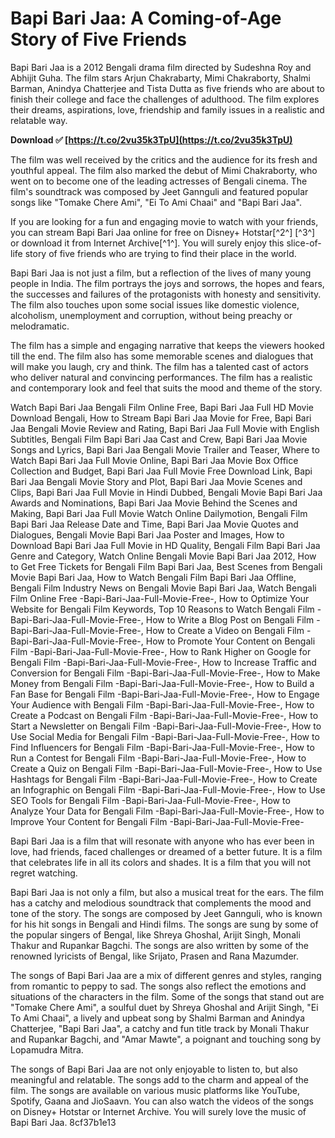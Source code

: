 
 
# Bapi Bari Jaa: A Coming-of-Age Story of Five Friends
 
Bapi Bari Jaa is a 2012 Bengali drama film directed by Sudeshna Roy and Abhijit Guha. The film stars Arjun Chakrabarty, Mimi Chakraborty, Shalmi Barman, Anindya Chatterjee and Tista Dutta as five friends who are about to finish their college and face the challenges of adulthood. The film explores their dreams, aspirations, love, friendship and family issues in a realistic and relatable way.
 
**Download ✅ [https://t.co/2vu35k3TpU](https://t.co/2vu35k3TpU)**


 
The film was well received by the critics and the audience for its fresh and youthful appeal. The film also marked the debut of Mimi Chakraborty, who went on to become one of the leading actresses of Bengali cinema. The film's soundtrack was composed by Jeet Gannguli and featured popular songs like "Tomake Chere Ami", "Ei To Ami Chaai" and "Bapi Bari Jaa".
 
If you are looking for a fun and engaging movie to watch with your friends, you can stream Bapi Bari Jaa online for free on Disney+ Hotstar[^2^] [^3^] or download it from Internet Archive[^1^]. You will surely enjoy this slice-of-life story of five friends who are trying to find their place in the world.

Bapi Bari Jaa is not just a film, but a reflection of the lives of many young people in India. The film portrays the joys and sorrows, the hopes and fears, the successes and failures of the protagonists with honesty and sensitivity. The film also touches upon some social issues like domestic violence, alcoholism, unemployment and corruption, without being preachy or melodramatic.
 
The film has a simple and engaging narrative that keeps the viewers hooked till the end. The film also has some memorable scenes and dialogues that will make you laugh, cry and think. The film has a talented cast of actors who deliver natural and convincing performances. The film has a realistic and contemporary look and feel that suits the mood and theme of the story.
 
Watch Bapi Bari Jaa Bengali Film Online Free,  Bapi Bari Jaa Full HD Movie Download Bengali,  How to Stream Bapi Bari Jaa Movie for Free,  Bapi Bari Jaa Bengali Movie Review and Rating,  Bapi Bari Jaa Full Movie with English Subtitles,  Bengali Film Bapi Bari Jaa Cast and Crew,  Bapi Bari Jaa Movie Songs and Lyrics,  Bapi Bari Jaa Bengali Movie Trailer and Teaser,  Where to Watch Bapi Bari Jaa Full Movie Online,  Bapi Bari Jaa Movie Box Office Collection and Budget,  Bapi Bari Jaa Full Movie Free Download Link,  Bapi Bari Jaa Bengali Movie Story and Plot,  Bapi Bari Jaa Movie Scenes and Clips,  Bapi Bari Jaa Full Movie in Hindi Dubbed,  Bengali Movie Bapi Bari Jaa Awards and Nominations,  Bapi Bari Jaa Movie Behind the Scenes and Making,  Bapi Bari Jaa Full Movie Watch Online Dailymotion,  Bengali Film Bapi Bari Jaa Release Date and Time,  Bapi Bari Jaa Movie Quotes and Dialogues,  Bengali Movie Bapi Bari Jaa Poster and Images,  How to Download Bapi Bari Jaa Full Movie in HD Quality,  Bengali Film Bapi Bari Jaa Genre and Category,  Watch Online Bengali Movie Bapi Bari Jaa 2012,  How to Get Free Tickets for Bengali Film Bapi Bari Jaa,  Best Scenes from Bengali Movie Bapi Bari Jaa,  How to Watch Bengali Film Bapi Bari Jaa Offline,  Bengali Film Industry News on Bengali Movie Bapi Bari Jaa,  Watch Bengali Film Online Free -Bapi-Bari-Jaa-Full-Movie-Free-,  How to Optimize Your Website for Bengali Film Keywords,  Top 10 Reasons to Watch Bengali Film -Bapi-Bari-Jaa-Full-Movie-Free-,  How to Write a Blog Post on Bengali Film -Bapi-Bari-Jaa-Full-Movie-Free-,  How to Create a Video on Bengali Film -Bapi-Bari-Jaa-Full-Movie-Free-,  How to Promote Your Content on Bengali Film -Bapi-Bari-Jaa-Full-Movie-Free-,  How to Rank Higher on Google for Bengali Film -Bapi-Bari-Jaa-Full-Movie-Free-,  How to Increase Traffic and Conversion for Bengali Film -Bapi-Bari-Jaa-Full-Movie-Free-,  How to Make Money from Bengali Film -Bapi-Bari-Jaa-Full-Movie-Free-,  How to Build a Fan Base for Bengali Film -Bapi-Bari-Jaa-Full-Movie-Free-,  How to Engage Your Audience with Bengali Film -Bapi-Bari-Jaa-Full-Movie-Free-,  How to Create a Podcast on Bengali Film -Bapi-Bari-Jaa-Full-Movie-Free-,  How to Start a Newsletter on Bengali Film -Bapi-Bari-Jaa-Full-Movie-Free-,  How to Use Social Media for Bengali Film -Bapi-Bari-Jaa-Full-Movie-Free-,  How to Find Influencers for Bengali Film -Bapi-Bari-Jaa-Full-Movie-Free-,  How to Run a Contest for Bengali Film -Bapi-Bari-Jaa-Full-Movie-Free-,  How to Create a Quiz on Bengali Film -Bapi-Bari-Jaa-Full-Movie-Free-,  How to Use Hashtags for Bengali Film -Bapi-Bari-Jaa-Full-Movie-Free-,  How to Create an Infographic on Bengali Film -Bapi-Bari-Jaa-Full-Movie-Free-,  How to Use SEO Tools for Bengali Film -Bapi-Bari-Jaa-Full-Movie-Free-,  How to Analyze Your Data for Bengali Film -Bapi-Bari-Jaa-Full-Movie-Free-,  How to Improve Your Content for Bengali Film -Bapi-Bari-Jaa-Full-Movie-Free-
 
Bapi Bari Jaa is a film that will resonate with anyone who has ever been in love, had friends, faced challenges or dreamed of a better future. It is a film that celebrates life in all its colors and shades. It is a film that you will not regret watching.

Bapi Bari Jaa is not only a film, but also a musical treat for the ears. The film has a catchy and melodious soundtrack that complements the mood and tone of the story. The songs are composed by Jeet Gannguli, who is known for his hit songs in Bengali and Hindi films. The songs are sung by some of the popular singers of Bengal, like Shreya Ghoshal, Arijit Singh, Monali Thakur and Rupankar Bagchi. The songs are also written by some of the renowned lyricists of Bengal, like Srijato, Prasen and Rana Mazumder.
 
The songs of Bapi Bari Jaa are a mix of different genres and styles, ranging from romantic to peppy to sad. The songs also reflect the emotions and situations of the characters in the film. Some of the songs that stand out are "Tomake Chere Ami", a soulful duet by Shreya Ghoshal and Arijit Singh, "Ei To Ami Chaai", a lively and upbeat song by Shalmi Barman and Anindya Chatterjee, "Bapi Bari Jaa", a catchy and fun title track by Monali Thakur and Rupankar Bagchi, and "Amar Mawte", a poignant and touching song by Lopamudra Mitra.
 
The songs of Bapi Bari Jaa are not only enjoyable to listen to, but also meaningful and relatable. The songs add to the charm and appeal of the film. The songs are available on various music platforms like YouTube, Spotify, Gaana and JioSaavn. You can also watch the videos of the songs on Disney+ Hotstar  or Internet Archive. You will surely love the music of Bapi Bari Jaa.
 8cf37b1e13
 

